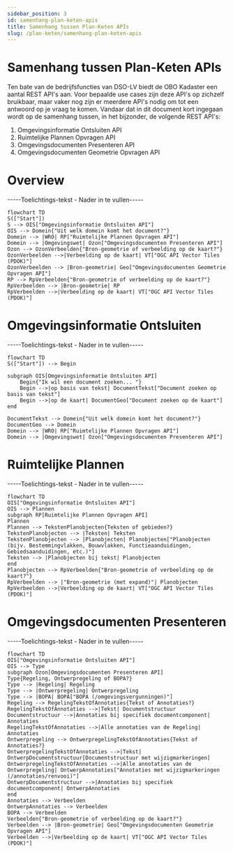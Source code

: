 ```yaml
---
sidebar_position: 3
id: samenhang-plan-keten-apis
title: Samenhang tussen Plan-Keten APIs
slug: /plan-keten/samenhang-plan-keten-apis
---
```


# Samenhang tussen Plan-Keten APIs


Ten bate van de bedrijfsfuncties van DSO-LV biedt de OBO Kadaster een aantal REST API's aan. Voor bepaalde use cases zijn deze API's op zichzelf bruikbaar, maar vaker nog zijn er meerdere API's nodig om tot een antwoord op je vraag te komen. Vandaar dat in dit document kort ingegaan wordt op de samenhang tussen, in het bijzonder, de volgende REST API's:
1. Omgevingsinformatie Ontsluiten API
2. Ruimtelijke Plannen Opvragen API
3. Omgevingsdocumenten Presenteren API
4. Omgevingsdocumenten Geometrie Opvragen API

# Overview

-----Toelichtings-tekst - Nader in te vullen-----

```mermaid
flowchart TD
S(["Start"])
S --> OIS["Omgevingsinformatie Ontsluiten API"]
OIS --> Domein{"Uit welk domein komt het document?"}
Domein --> |WRO| RP["Ruimtelijke Plannen Opvragen API"]
Domein --> |Omgevingswet| Ozon["Omgevingsdocumenten Presenteren API"]
Ozon --> OzonVerbeelden{"Bron-geometrie of verbeelding op de kaart?"}
OzonVerbeelden -->|Verbeelding op de kaart| VT["OGC API Vector Tiles (PDOK)"]
OzonVerbeelden --> |Bron-geometrie| Geo["Omgevingsdocumenten Geometrie Opvragen API"]
RP --> RpVerbeelden{"Bron-geometrie of verbeelding op de kaart?"}
RpVerbeelden --> |Bron-geometrie| RP
RpVerbeelden -->|Verbeelding op de kaart| VT["OGC API Vector Tiles (PDOK)"]
```

# Omgevingsinformatie Ontsluiten

-----Toelichtings-tekst - Nader in te vullen-----

```mermaid
flowchart TD
S(["Start"]) --> Begin

subgraph OIS[Omgevingsinformatie Ontsluiten API]
    Begin{"Ik wil een document zoeken... "}
    Begin -->|op basis van tekst| DocumentTekst["Document zoeken op basis van tekst"]
    Begin -->|op de kaart| DocumentGeo["Document zoeken op de kaart"]
end

DocumentTekst --> Domein{"Uit welk domein komt het document?"}
DocumentGeo --> Domein
Domein --> |WRO| RP["Ruimtelijke Plannen Opvragen API"]
Domein --> |Omgevingswet| Ozon["Omgevingsdocumenten Presenteren API"]
```

# Ruimtelijke Plannen

-----Toelichtings-tekst - Nader in te vullen-----

```mermaid
flowchart TD
OIS["Omgevingsinformatie Ontsluiten API"]
OIS --> Plannen
subgraph RP[Ruimtelijke Plannen Opvragen API]
Plannen
Plannen --> TekstenPlanobjecten{Teksten of gebieden?}
TekstenPlanobjecten --> |Teksten| Teksten
TekstenPlanobjecten --> |Planobjecten| Planobjecten["Planobjecten (bijv. Bestemmingvlakken, Bouwvlakken, Functieaanduidingen, Gebiedsaanduidingen, etc.)"]
Teksten --> |Planobjecten bij tekst| Planobjecten
end
Planobjecten --> RpVerbeelden{"Bron-geometrie of verbeelding op de kaart?"}
RpVerbeelden --> |"Bron-geometrie (met expand)"| Planobjecten
RpVerbeelden -->|Verbeelding op de kaart| VT["OGC API Vector Tiles (PDOK)"]
```

# Omgevingsdocumenten Presenteren

-----Toelichtings-tekst - Nader in te vullen-----

```mermaid
flowchart TD
OIS["Omgevingsinformatie Ontsluiten API"]
OIS --> Type
subgraph Ozon[Omgevingsdocumenten Presenteren API]
Type{Regeling, Ontwerpregeling of BOPA?}
Type --> |Regeling| Regeling
Type --> |Ontwerpregeling| Ontwerpregeling
Type --> |BOPA| BOPA["BOPA (/omgevingsvergunningen)"]
Regeling --> RegelingTekstOfAnnotaties{Tekst of Annotaties?}
RegelingTekstOfAnnotaties -->|Tekst| Documentstructuur
Documentstructuur -->|Annotaties bij specifiek documentcomponent| Annotaties
RegelingTekstOfAnnotaties -->|Alle annotaties van de Regeling| Annotaties
Ontwerpregeling --> OntwerpregelingTekstOfAnnotaties{Tekst of Annotaties?}
OntwerpregelingTekstOfAnnotaties -->|Tekst| OntwerpDocumentstructuur[Documentstructuur met wijzigmarkeringen]
OntwerpregelingTekstOfAnnotaties -->|Alle annotaties van de Ontwerpregeling| OntwerpAnnotaties["Annotaties met wijzigmarkeringen (/annotaties/renvooi)"]
OntwerpDocumentstructuur -->|Annotaties bij specifiek documentcomponent| OntwerpAnnotaties
end
Annotaties --> Verbeelden
OntwerpAnnotaties --> Verbeelden
BOPA --> Verbeelden
Verbeelden{"Bron-geometrie of verbeelding op de kaart?"}
Verbeelden --> |Bron-geometrie| Geo["Omgevingsdocumenten Geometrie Opvragen API"]
Verbeelden -->|Verbeelding op de kaart| VT["OGC API Vector Tiles (PDOK)"]
```


